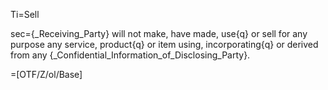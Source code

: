 Ti=Sell

sec={_Receiving_Party} will not make, have made, use{q} or sell for any purpose any service, product{q} or item using, incorporating{q} or derived from any {_Confidential_Information_of_Disclosing_Party}. 

=[OTF/Z/ol/Base]
